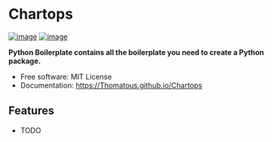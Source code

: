 # Chartops


[![image](https://img.shields.io/pypi/v/Chartops.svg)](https://pypi.python.org/pypi/Chartops)
[![image](https://img.shields.io/conda/vn/conda-forge/Chartops.svg)](https://anaconda.org/conda-forge/Chartops)


**Python Boilerplate contains all the boilerplate you need to create a Python package.**


-   Free software: MIT License
-   Documentation: https://Thomatous.github.io/Chartops
    

## Features

-   TODO
